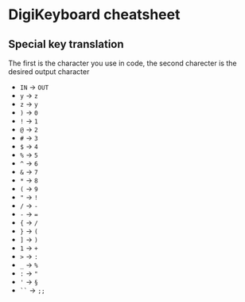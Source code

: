 # DigiKeyboard cheatsheet
## Special key translation
The first is the character you use in code, the second charecter is the desired output character
- `IN` -> `OUT`
- `y` -> `z`
- `z` -> `y`
- `)` -> `0`
- `!` -> `1`
- `@` -> `2`
- `#` -> `3`
- `$` -> `4`
- `%` -> `5`
- `^` -> `6`
- `&` -> `7`
- `*` -> `8`
- `(` -> `9`
- `"` -> `!`
- `/` -> `-`
- `-` -> `=`
- `{` -> `/`
- `}` -> `(`
- `]` -> `)`
- `1` -> `+`
- `>` -> `:`
- `_` -> `%`
- `:` -> `"`
- `'` -> `§`
- ` `` ` -> `;;`
